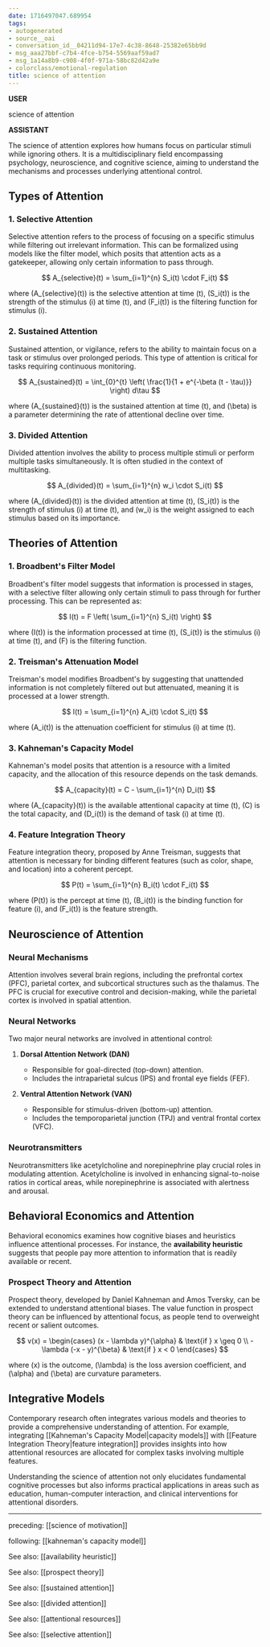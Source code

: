 ```yaml
---
date: 1716497047.689954
tags:
- autogenerated
- source__oai
- conversation_id__04211d94-17e7-4c38-8648-25382e65bb9d
- msg_aaa27bbf-c7b4-4fce-b754-5569aaf59ad7
- msg_1a14a8b9-c908-4f0f-971a-58bc82d42a9e
- colorclass/emotional-regulation
title: science of attention
---
```


**USER**

science of attention


**ASSISTANT**

The science of attention explores how humans focus on particular stimuli while ignoring others. It is a multidisciplinary field encompassing psychology, neuroscience, and cognitive science, aiming to understand the mechanisms and processes underlying attentional control.

## Types of Attention

### 1. **Selective Attention**
Selective attention refers to the process of focusing on a specific stimulus while filtering out irrelevant information. This can be formalized using models like the filter model, which posits that attention acts as a gatekeeper, allowing only certain information to pass through.

$$
A_{selective}(t) = \sum_{i=1}^{n} S_i(t) \cdot F_i(t)
$$

where \(A_{selective}(t)\) is the selective attention at time \(t\), \(S_i(t)\) is the strength of the stimulus \(i\) at time \(t\), and \(F_i(t)\) is the filtering function for stimulus \(i\).

### 2. **Sustained Attention**
Sustained attention, or vigilance, refers to the ability to maintain focus on a task or stimulus over prolonged periods. This type of attention is critical for tasks requiring continuous monitoring.

$$
A_{sustained}(t) = \int_{0}^{t} \left( \frac{1}{1 + e^{-\beta (t - \tau)}} \right) d\tau
$$

where \(A_{sustained}(t)\) is the sustained attention at time \(t\), and \(\beta\) is a parameter determining the rate of attentional decline over time.

### 3. **Divided Attention**
Divided attention involves the ability to process multiple stimuli or perform multiple tasks simultaneously. It is often studied in the context of multitasking.

$$
A_{divided}(t) = \sum_{i=1}^{n} w_i \cdot S_i(t)
$$

where \(A_{divided}(t)\) is the divided attention at time \(t\), \(S_i(t)\) is the strength of stimulus \(i\) at time \(t\), and \(w_i\) is the weight assigned to each stimulus based on its importance.

## Theories of Attention

### 1. **Broadbent's Filter Model**
Broadbent's filter model suggests that information is processed in stages, with a selective filter allowing only certain stimuli to pass through for further processing. This can be represented as:

$$
I(t) = F \left( \sum_{i=1}^{n} S_i(t) \right)
$$

where \(I(t)\) is the information processed at time \(t\), \(S_i(t)\) is the stimulus \(i\) at time \(t\), and \(F\) is the filtering function.

### 2. **Treisman's Attenuation Model**
Treisman's model modifies Broadbent's by suggesting that unattended information is not completely filtered out but attenuated, meaning it is processed at a lower strength.

$$
I(t) = \sum_{i=1}^{n} A_i(t) \cdot S_i(t)
$$

where \(A_i(t)\) is the attenuation coefficient for stimulus \(i\) at time \(t\).

### 3. **Kahneman's Capacity Model**
Kahneman's model posits that attention is a resource with a limited capacity, and the allocation of this resource depends on the task demands.

$$
A_{capacity}(t) = C - \sum_{i=1}^{n} D_i(t)
$$

where \(A_{capacity}(t)\) is the available attentional capacity at time \(t\), \(C\) is the total capacity, and \(D_i(t)\) is the demand of task \(i\) at time \(t\).

### 4. **Feature Integration Theory**
Feature integration theory, proposed by Anne Treisman, suggests that attention is necessary for binding different features (such as color, shape, and location) into a coherent percept.

$$
P(t) = \sum_{i=1}^{n} B_i(t) \cdot F_i(t)
$$

where \(P(t)\) is the percept at time \(t\), \(B_i(t)\) is the binding function for feature \(i\), and \(F_i(t)\) is the feature strength.

## Neuroscience of Attention

### Neural Mechanisms
Attention involves several brain regions, including the prefrontal cortex (PFC), parietal cortex, and subcortical structures such as the thalamus. The PFC is crucial for executive control and decision-making, while the parietal cortex is involved in spatial attention.

### Neural Networks
Two major neural networks are involved in attentional control:

1. **Dorsal Attention Network (DAN)**
   - Responsible for goal-directed (top-down) attention.
   - Includes the intraparietal sulcus (IPS) and frontal eye fields (FEF).

2. **Ventral Attention Network (VAN)**
   - Responsible for stimulus-driven (bottom-up) attention.
   - Includes the temporoparietal junction (TPJ) and ventral frontal cortex (VFC).

### Neurotransmitters
Neurotransmitters like acetylcholine and norepinephrine play crucial roles in modulating attention. Acetylcholine is involved in enhancing signal-to-noise ratios in cortical areas, while norepinephrine is associated with alertness and arousal.

## Behavioral Economics and Attention

Behavioral economics examines how cognitive biases and heuristics influence attentional processes. For instance, the **availability heuristic** suggests that people pay more attention to information that is readily available or recent.

### Prospect Theory and Attention
Prospect theory, developed by Daniel Kahneman and Amos Tversky, can be extended to understand attentional biases. The value function in prospect theory can be influenced by attentional focus, as people tend to overweight recent or salient outcomes.

$$
v(x) = \begin{cases} 
(x - \lambda y)^{\alpha} & \text{if } x \geq 0 \\
-\lambda (-x - y)^{\beta} & \text{if } x < 0 
\end{cases}
$$

where \(x\) is the outcome, \(\lambda\) is the loss aversion coefficient, and \(\alpha\) and \(\beta\) are curvature parameters.

## Integrative Models

Contemporary research often integrates various models and theories to provide a comprehensive understanding of attention. For example, integrating [[Kahneman's Capacity Model|capacity models]] with [[Feature Integration Theory|feature integration]] provides insights into how attentional resources are allocated for complex tasks involving multiple features.

Understanding the science of attention not only elucidates fundamental cognitive processes but also informs practical applications in areas such as education, human-computer interaction, and clinical interventions for attentional disorders.


---

preceding: [[science of motivation]]  


following: [[kahneman's capacity model]]

See also: [[availability heuristic]]


See also: [[prospect theory]]


See also: [[sustained attention]]


See also: [[divided attention]]


See also: [[attentional resources]]


See also: [[selective attention]]